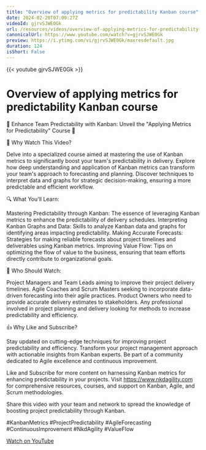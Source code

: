 ```yaml
---
title: "Overview of applying metrics for predictability Kanban course"
date: 2024-02-20T07:00:27Z
videoId: gjrvSJWE0Gk
url: /resources/videos/overview-of-applying-metrics-for-predictability-kanban-course
canonicalUrl: https://www.youtube.com/watch?v=gjrvSJWE0Gk
preview: https://i.ytimg.com/vi/gjrvSJWE0Gk/maxresdefault.jpg
duration: 124
isShort: False
---
```


{{< youtube gjrvSJWE0Gk >}}

# Overview of applying metrics for predictability Kanban course

🚀 Enhance Team Predictability with Kanban: Unveil the "Applying Metrics for Predictability" Course 🚀

🎯 Why Watch This Video?

Delve into a specialized course aimed at mastering the use of Kanban metrics to significantly boost your team's predictability in delivery.
Explore how deep understanding and application of Kanban metrics can transform your team's approach to forecasting and planning.
Discover techniques to interpret data and graphs for strategic decision-making, ensuring a more predictable and efficient workflow.

🔍 What You'll Learn:

Mastering Predictability through Kanban: The essence of leveraging Kanban metrics to enhance the predictability of delivery schedules.
Interpreting Kanban Graphs and Data: Skills to analyze Kanban data and graphs for identifying areas impacting predictability.
Making Accurate Forecasts: Strategies for making reliable forecasts about project timelines and deliverables using Kanban metrics.
Improving Value Flow: Tips on optimizing the flow of value to the business, ensuring that team efforts directly contribute to organizational goals.

👥 Who Should Watch:

Project Managers and Team Leads aiming to improve their project delivery timelines.
Agile Coaches and Scrum Masters seeking to incorporate data-driven forecasting into their agile practices.
Product Owners who need to provide accurate delivery estimates to stakeholders.
Any professional involved in project planning and delivery looking for methods to increase predictability and efficiency.

👍 Why Like and Subscribe?

Stay updated on cutting-edge techniques for improving project predictability and efficiency.
Transform your project management approach with actionable insights from Kanban experts.
Be part of a community dedicated to Agile excellence and continuous improvement.

Like and Subscribe for more content on harnessing Kanban metrics for enhancing predictability in your projects. Visit https://www.nkdagility.com for comprehensive resources, courses, and support on Kanban, Agile, and Scrum methodologies.

Share this video with your team and network to spread the knowledge of boosting project predictability through Kanban.

#KanbanMetrics #ProjectPredictability #AgileForecasting #ContinuousImprovement #NkdAgility #ValueFlow

[Watch on YouTube](https://www.youtube.com/watch?v=gjrvSJWE0Gk)
